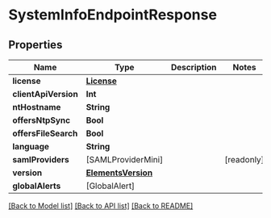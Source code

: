 # SystemInfoEndpointResponse

## Properties

Name | Type | Description | Notes
------------ | ------------- | ------------- | -------------
**license** | [**License**](License.md) |  | 
**clientApiVersion** | **Int** |  | 
**ntHostname** | **String** |  | 
**offersNtpSync** | **Bool** |  | 
**offersFileSearch** | **Bool** |  | 
**language** | **String** |  | 
**samlProviders** | [SAMLProviderMini] |  | [readonly] 
**version** | [**ElementsVersion**](ElementsVersion.md) |  | 
**globalAlerts** | [GlobalAlert] |  | 

[[Back to Model list]](../#documentation-for-models) [[Back to API list]](../#documentation-for-api-endpoints) [[Back to README]](../)


